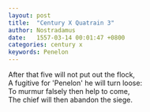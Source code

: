```yaml
---
layout: post
title:  "Century X Quatrain 3"
author: Nostradamus
date:   1557-03-14 00:01:47 +0800
categories: century x
keywords: Penelon
---
```

After that five will not put out the flock,  
A fugitive for 'Penelon' he will turn loose:  
To murmur falsely then help to come,  
The chief will then abandon the siege.